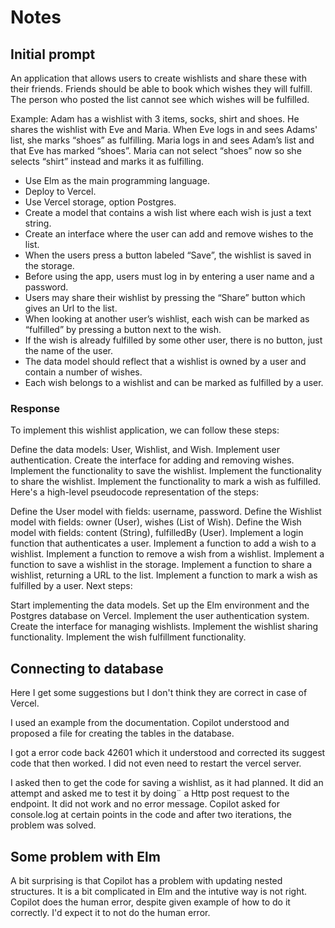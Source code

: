 # Notes

## Initial prompt

An application that allows users to create wishlists and share these with their friends. Friends should be able to book which wishes they will fulfill. The person who posted the list cannot see which wishes will be fulfilled. 

Example: Adam has a wishlist with 3 items, socks, shirt and shoes. He shares the wishlist with Eve and Maria. When Eve logs in and sees Adams' list, she marks “shoes” as fulfilling. Maria logs in and sees Adam’s list and that Eve has marked “shoes”. Maria can not select “shoes” now so she selects “shirt” instead and marks it as fulfilling. 

* Use Elm as the main programming language.
* Deploy to Vercel.
* Use Vercel storage, option Postgres.
* Create a model that contains a wish list where each wish is just a text string. 
* Create an interface where the user can add and remove wishes to the list.
* When the users press a button labeled “Save”, the wishlist is saved in the storage.
* Before using the app, users must log in by entering a user name and a password.
* Users may share their wishlist by pressing the “Share” button which gives an Url to the list.
* When looking at another user’s wishlist, each wish can be marked as “fulfilled” by pressing a button next to the wish.
* If the wish is already fulfilled by some other user, there is no button, just the name of the user.
* The data model should reflect that a wishlist is owned by a user and contain a number of wishes.
* Each wish belongs to a wishlist and can be marked as fulfilled by a user.

### Response
To implement this wishlist application, we can follow these steps:

Define the data models: User, Wishlist, and Wish.
Implement user authentication.
Create the interface for adding and removing wishes.
Implement the functionality to save the wishlist.
Implement the functionality to share the wishlist.
Implement the functionality to mark a wish as fulfilled.
Here's a high-level pseudocode representation of the steps:

Define the User model with fields: username, password.
Define the Wishlist model with fields: owner (User), wishes (List of Wish).
Define the Wish model with fields: content (String), fulfilledBy (User).
Implement a login function that authenticates a user.
Implement a function to add a wish to a wishlist.
Implement a function to remove a wish from a wishlist.
Implement a function to save a wishlist in the storage.
Implement a function to share a wishlist, returning a URL to the list.
Implement a function to mark a wish as fulfilled by a user.
Next steps:

Start implementing the data models.
Set up the Elm environment and the Postgres database on Vercel.
Implement the user authentication system.
Create the interface for managing wishlists.
Implement the wishlist sharing functionality.
Implement the wish fulfillment functionality.

## Connecting to database

Here I get some suggestions but I don't think they are correct in case of Vercel. 

I used an example from the documentation. Copilot understood and proposed a file for creating the tables in the database.

I got a error code back 42601 which it understood and corrected its suggest code that then worked. I did not even need to
restart the vercel server.

I asked then to get the code for saving a wishlist, as it had planned. It did an attempt and asked me to test it by doing¨
a Http post request to the endpoint. It did not work and no error message. Copilot asked for console.log at certain points 
in the code and after two iterations, the problem was solved.

## Some problem with Elm

A bit surprising is that Copilot has a problem with updating nested structures. It is a bit complicated in Elm and the
intutive way is not right. Copilot does the human error, despite given example of how to do it correctly. I'd expect it
to not do the human error.


